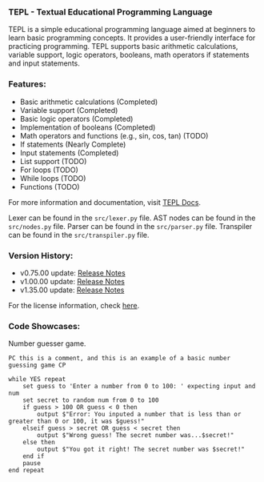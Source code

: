 ### TEPL - Textual Educational Programming Language

TEPL is a simple educational programming language aimed at beginners to learn basic programming concepts. It provides a user-friendly interface for practicing programming. TEPL supports basic arithmetic calculations, variable support, logic operators, booleans, math operators if statements and input statements. 

### Features:
- Basic arithmetic calculations (Completed)
- Variable support (Completed)
- Basic logic operators (Completed)
- Implementation of booleans (Completed)
- Math operators and functions (e.g., sin, cos, tan) (TODO)
- If statements (Nearly Complete)
- Input statements (Completed)
- List support (TODO)
- For loops (TODO)
- While loops (TODO)
- Functions (TODO)

For more information and documentation, visit [TEPL Docs](https://tepl.vercel.app/docs.html).

Lexer can be found in the `src/lexer.py` file.
AST nodes can be found in the `src/nodes.py` file. 
Parser can be found in the `src/parser.py` file.
Transpiler can be found in the `src/transpiler.py` file.

### Version History:
- v0.75.00 update: [Release Notes](https://github.com/TEPL-Team/TEPL/releases/tag/v0.75.00)
- v1.00.00 update: [Release Notes](https://github.com/TEPL-Team/TEPL/releases/tag/v1.00.00)
- v1.35.00 update: [Release Notes](https://github.com/TEPL-Team/TEPL/releases/tag/v1.35.00)

For the license information, check [here](https://github.com/TEPL-Team/TEPL/blob/main/LICENSE).

### Code Showcases:

Number guesser game. 
```tepl
PC this is a comment, and this is an example of a basic number guessing game CP

while YES repeat
    set guess to 'Enter a number from 0 to 100: ' expecting input and num
    set secret to random num from 0 to 100
    if guess > 100 OR guess < 0 then
        output $"Error: You inputed a number that is less than or greater than 0 or 100, it was $guess!"
    elseif guess > secret OR guess < secret then
        output $"Wrong guess! The secret number was...$secret!"
    else then 
        output $"You got it right! The secret number was $secret!"
    end if
    pause
end repeat
```
